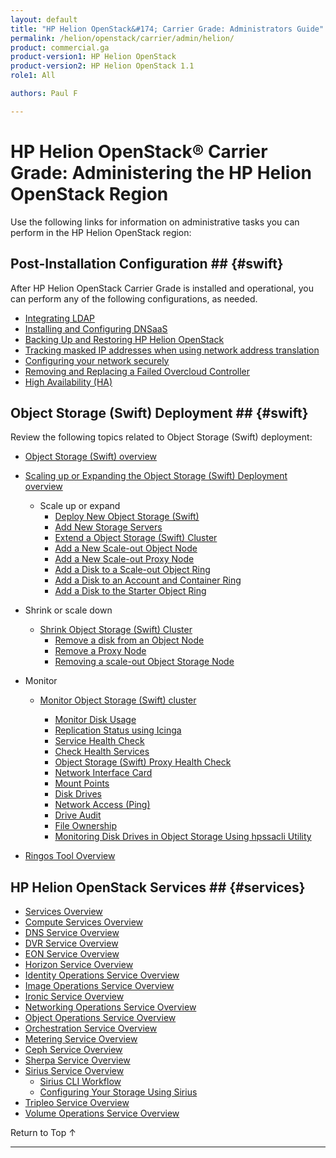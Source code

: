 ```yaml
---
layout: default
title: "HP Helion OpenStack&#174; Carrier Grade: Administrators Guide"
permalink: /helion/openstack/carrier/admin/helion/
product: commercial.ga
product-version1: HP Helion OpenStack
product-version2: HP Helion OpenStack 1.1
role1: All

authors: Paul F

---
```

<!--UNDER REVISION-->

<script>

function PageRefresh {
onLoad="window.refresh"
}

PageRefresh();

</script>

<!--
<p style="font-size: small;"> <a href="/helion/openstack/1.1/3rd-party-license-agreements/">&#9664; PREV</a> | <a href="/helion/openstack/1.1/">&#9650; UP</a> | NEXT &#9654; </p>
-->

# HP Helion OpenStack&#174; Carrier Grade: Administering the HP Helion OpenStack Region

Use the following links for information on administrative tasks you can perform in the HP Helion OpenStack region:


## Post-Installation Configuration ## {#swift}

After HP Helion OpenStack Carrier Grade is installed and operational, you can perform any of the following configurations, as needed.

- [Integrating LDAP](/helion/openstack/carrier/services/identity/integrate-ldap/)
- [Installing and Configuring DNSaaS](/helion/openstack/carrier/install/dnsaas/)
- [Backing Up and Restoring HP Helion OpenStack](/helion/openstack/carrier/backup.restore/)
- [Tracking masked IP addresses when using network address translation](/helion/openstack/carrier/maskedIP/)
- [Configuring your network securely](/helion/openstack/carrier/install/security/)
- [Removing and Replacing a Failed Overcloud Controller]( /helion/openstack/carrier/removing/failedovercloud/)
- [High Availability (HA)](/helion/openstack/carrier/high-availability/)


## Object Storage (Swift) Deployment ## {#swift}

Review the following topics related to Object Storage (Swift) deployment:

- [Object Storage (Swift) overview](/helion/openstack/carrier/services/object/overview/)
- [Scaling up or Expanding the Object Storage (Swift) Deployment overview](/helion/openstack/carrier/services/object/overview/scale-out-swift/)

	- Scale up or expand 
		- [Deploy New  Object Storage (Swift)](/helion/openstack/carrier/services/swift/deployment-scale-out/)
		- [Add New Storage Servers](/helion/openstack/carrier/services/swift/provision-nodes)
		- [Extend a Object Storage (Swift) Cluster](/helion/openstack/carrier/services/object/swift/expand-cluster/)
		- [Add a New Scale-out Object Node](/helion/openstack/carrier/services/swift/deployment/add-disk-object-node/)
		- [Add a New Scale-out Proxy Node](/helion/openstack/carrier/services/swift/deployment/add-proxy-node/)
		- [Add a Disk to a Scale-out Object Ring](/helion/openstack/carrier/services/swift/deployment/add-disk-scale-out/)
		- [Add a Disk to an Account and Container Ring](/helion/openstack/carrier/services/swift/deployment/add-disk-account-container/)
		- [Add a Disk to the Starter Object Ring](/helion/openstack/carrier/services/swift/deployment/add-disk-starter/)

- Shrink or scale down

	- [Shrink Object Storage (Swift) Cluster](/helion/openstack/carrier/services/object/swift/shrink-cluster/) 
		- [Remove a disk from an Object Node](/helion/openstack/carrier/services/swift/deployment/remove-existing-disk/)
		- [Remove a Proxy Node](/helion/openstack/carrier/services/swift/deployment/remove-proxy-node/)
		- [Removing a scale-out Object Storage Node](/helion/openstack/carrier/services/swift/deployment/remove-scale-out-object-node/)
	
- Monitor

	- [Monitor Object Storage (Swift) cluster]( /helion/openstack/carrier/services/object/swift/Monitor-cluster/)

		* [Monitor Disk Usage]( /helion/openstack/carrier/services/object/swift/Monitor-disk/)
		* [Replication Status using Icinga](/helion/openstack/carrier/services/object/swift/replica-status/)
		* [Service Health Check](/helion/openstack/carrier/services/object/swift/health-check/)
		* [Check Health Services](/helion/openstack/carrier/services/object/swift/health-swift-services/)
		* [Object Storage (Swift) Proxy Health Check]( /helion/openstack/carrier/services/object/swift/monitor-swift-proxy-health-checks/)
		* [Network Interface Card](/helion/openstack/carrier/services/object/swift/monitor-speed-of-NIC/)
		* [Mount Points](/helion/openstack/carrier/services/object/swift/mount-points/)
		* [Disk Drives](/helion/openstack/carrier/services/object/swift/disk-drive/)
		* [Network Access (Ping)](/helion/openstack/carrier/services/object/swift/monitor-network-access-ping/)
		* [Drive Audit]( /helion/openstack/carrier/services/object/swift/monitor-swift-drive-audit/)
		* [File Ownership](/helion/openstack/carrier/services/object/swift/file-ownership/)
		* [Monitoring Disk Drives in Object Storage Using hpssacli Utility](/helion/openstack/carrier/services/swift/diagnosis-disk-health/hpssacli/)

- [Ringos Tool Overview](/helion/openstack/carrier/GA1/services/object/pyringos/)



## HP Helion OpenStack Services ## {#services}

- [Services Overview](/helion/openstack/carrier/services/overview/)
- [Compute Services Overview](/helion/openstack/carrier/services/compute/overview/)
- [DNS Service Overview](/helion/openstack/carrier/services/dns/overview/)
- [DVR Service Overview](/helion/openstack/carrier/services/dvr/overview/)
- [EON Service Overview](/helion/openstack/carrier/services/eon/overview/)
- [Horizon Service Overview](/helion/openstack/carrier/services/horizon/overview/)
- [Identity Operations Service Overview](/helion/openstack/carrier/services/identity/overview/)
- [Image Operations Service Overview](/helion/openstack/carrier/services/imaging/overview/)
- [Ironic Service Overview](/helion/openstack/carrier/services/ironic/overview/)
- [Networking Operations Service Overview](/helion/openstack/carrier/services/networking/overview/)
- [Object Operations Service Overview](/helion/openstack/carrier/services/object/overview/)
- [Orchestration Service Overview](/helion/openstack/carrier/services/orchestration/overview/)
- [Metering Service Overview](/helion/openstack/carrier/services/reporting/overview/)
- [Ceph Service Overview]( /helion/openstack/carrier/services/ceph/)
- [Sherpa Service Overview](/helion/openstack/carrier/services/sherpa/overview/)
- [Sirius Service Overview](/helion/openstack/carrier/services/sirius/overview/)
	- [Sirius CLI Workflow](/helion/openstack/carrier/sirius/cli/workflow)
	- [Configuring Your Storage Using Sirius](/helion/openstack/carrier/sirius-cli/)
- [Tripleo Service Overview](/helion/openstack/carrier/services/tripleo/overview/)
- [Volume Operations Service Overview](/helion/openstack/carrier/services/volume/overview/)


<a href="#top" style="padding:14px 0px 14px 0px; text-decoration: none;"> Return to Top &#8593; </a>
 
----

